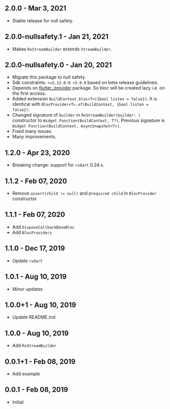 ## 2.0.0 - Mar 3, 2021

-   Stable release for null safety.

## 2.0.0-nullsafety.1 - Jan 21, 2021

-   Makes `RxStreamBuilder` extends `StreamBuilder`.

## 2.0.0-nullsafety.0 - Jan 20, 2021

-   Migrate this package to null safety.
-   Sdk constraints: `>=2.12.0-0 <3.0.0` based on beta release guidelines.
-   Depends on [flutter_provider](https://pub.dev/packages/flutter_provider/versions/2.0.0-nullsafety.0) package.
    So bloc will be created lazy i.e. on the first access.
-   Added extension `BuildContext.bloc<T>({bool listen = false})`. It is identical with `BlocProvider<T>.of(BuildContext, {bool listen = false})`.
-   Changed signature of `builder` in `RxStreamBuilder(builder: )` constructor to `Widget Function(BuildContext, T?)`.
    Previous signature is `Widget Function(BuildContext, AsyncSnapshot<T>)`.
-   Fixed many issues.
-   Many improvements.

## 1.2.0 - Apr 23, 2020

*   Breaking change: support for `rxdart` 0.24.x.

## 1.1.2 - Feb 07, 2020

*   Remove `assert(child != null)` and `@required child` in `BlocProvider` constructor 

## 1.1.1 - Feb 07, 2020

*   Add `DisposeCallbackBaseBloc`
*   Add `BlocProviders`

## 1.1.0 - Dec 17, 2019

*   Update `rxdart`

## 1.0.1 - Aug 10, 2019

*   Minor updates

## 1.0.0+1 - Aug 10, 2019

*   Update README.md

## 1.0.0 - Aug 10, 2019

*   Add `RxStreamBuilder`

## 0.0.1+1 - Feb 08, 2019

*   Add example

## 0.0.1 - Feb 08, 2019

*   Initial

